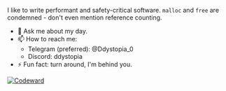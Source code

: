 I like to write performant and safety-critical software. `malloc`  and `free` are condemned - don't even mention reference counting.

- 💬 Ask me about my day.
- 📫 How to reach me:
  - Telegram (preferred): @Ddystopia_0
  - Discord: ddystopia
- ⚡ Fun fact: turn around, I'm behind you.

<!--
[![wtlgo's github stats](https://github-readme-stats.vercel.app/api?username=Ddystopia&count_private=true&show_icons=true&theme=dracula)](https://github.com/anuraghazra/github-readme-stats)-->

[![Codeward](https://www.codewars.com/users/Ddystopia/badges/large)](https://www.codewars.com/users/Ddystopia)
<!--
[![Anurag's github stats](https://github-readme-stats.vercel.app/api?theme=cobalt&username=Ddystopia&count_private=truei&show_icons=false)](https://github.com/anuraghazra/github-readme-stats)
-->
<!--
[![Top Langs](https://github-readme-stats.vercel.app/api/top-langs/?username=anuraghazra)](https://github.com/anuraghazra/github-readme-stats)
-->
